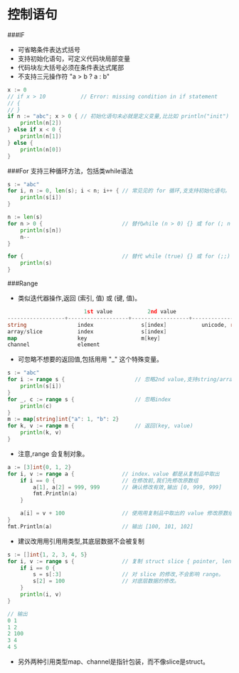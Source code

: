 
控制语句
=========

###IF
- 可省略条件表达式括号
- 支持初始化语句，可定义代码块局部变量
- 代码块左大括号必须在条件表达式尾部
- 不支持三元操作符 "a > b ? a : b"

```go
x := 0
// if x > 10           // Error: missing condition in if statement
// {
// }
if n := "abc"; x > 0 { // 初始化语句未必就是定义变量,⽐比如 println("init") 也是可以的。
    println(n[2])
} else if x < 0 {
    println(n[1])
} else {
    println(n[0])
}
```

###For
支持三种循环方法，包括类while语法

```go
s := "abc"
for i, n := 0, len(s); i < n; i++ { // 常⻅见的 for 循环,⽀支持初始化语句。
    println(s[i])
}

n := len(s)
for n > 0 {                         // 替代while (n > 0) {} 或 for (; n > 0;) {}
    println(s[n])
    n--
}

for {                               // 替代 while (true) {} 或 for (;;) {}
    println(s)
}
```

###Range

- 类似迭代器操作,返回 (索引, 值) 或 (键, 值)。

```go
                        1st value           2nd value
------------------+-------------------+------------------+-------------------
string                index               s[index]           unicode, rune
array/slice           index               s[index]
map                   key                 m[key]
channel               element
```

- 可忽略不想要的返回值,包括⽤用 "_" 这个特殊变量。

```go
s := "abc"
for i := range s {                      // 忽略2nd value,支持string/array/slice/map
    println(s[i])
}
for _, c := range s {                   // 忽略index
    println(c)
}
m := map[string]int{"a": 1, "b": 2}
for k, v := range m {                   // 返回(key, value)
    println(k, v)
}
```

- 注意,range 会复制对象。

```go
a := [3]int{0, 1, 2}
for i, v := range a {               // index、value 都是从复制品中取出
    if i == 0 {                     // 在修改前,我们先修改原数组
        a[1], a[2] = 999, 999       // 确认修改有效,输出 [0, 999, 999]
        fmt.Println(a)
    }

    a[i] = v + 100                  // 使⽤用复制品中取出的 value 修改原数组
}
fmt.Println(a)                      // 输出 [100, 101, 102]
```

- 建议改⽤用引⽤用类型,其底层数据不会被复制

```go
s := []int{1, 2, 3, 4, 5}
for i, v := range s {               // 复制 struct slice { pointer, len, cap }。
    if i == 0 {
        s = s[:3]                   // 对 slice 的修改,不会影响 range。
        s[2] = 100                  // 对底层数据的修改。
    }
    println(i, v)
}

// 输出
0 1
1 2
2 100
3 4
4 5
```
- 另外两种引用类型map、channel是指针包装，而不像slice是struct。
